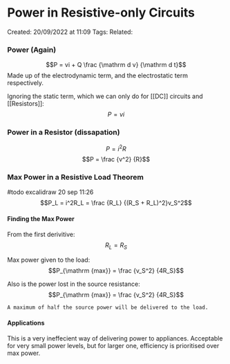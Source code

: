 # Power in Resistive-only Circuits
Created: 20/09/2022 at 11:09
Tags: 
Related:

### Power (Again)
$$P = vi + Q \frac {\mathrm d v} {\mathrm d t}$$
Made up of the electrodynamic term, and the electrostatic term respectively.

Ignoring the static term, which we can only do for [[DC]] circuits and [[Resistors]]:
$$P = vi$$


### Power in a Resistor (dissapation)
$$P = i^2R$$
$$P = \frac {v^2} {R}$$

### Max Power in a Resistive Load Theorem
#todo excalidraw 20 sep 11:26
$$P_L = i^2R_L = \frac {R_L} {(R_S + R_L)^2}v_S^2$$

#### Finding the Max Power
From the first derivitive:
$$R_L = R_S$$

Max power given to the load:
$$P_{\mathrm {max}} = \frac {v_S^2} {4R_S}$$

Also is the power lost in the source resistance:
$$P_{\mathrm {max}} = \frac {v_S^2} {4R_S}$$

```ad-info
A maximum of half the source power will be delivered to the load.
```

#### Applications
This is a very ineffecient way of delivering power to appliances.
Acceptable for very small power levels, but for larger one, efficiency is prioritised over max power.
